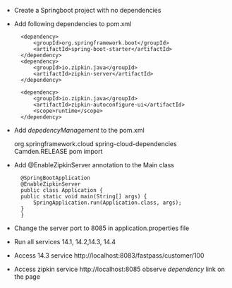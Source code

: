 * Create a Springboot project with no dependencies

* Add following dependencies to pom.xml

		<dependency>
			<groupId>org.springframework.boot</groupId>
			<artifactId>spring-boot-starter</artifactId>
		</dependency>
		<dependency>
			<groupId>io.zipkin.java</groupId>
			<artifactId>zipkin-server</artifactId>
		</dependency>

		<dependency>
			<groupId>io.zipkin.java</groupId>
			<artifactId>zipkin-autoconfigure-ui</artifactId>
			<scope>runtime</scope>
		</dependency>

* Add *depedencyManagement* to the pom.xml

	<dependencyManagement>
		<dependencies>
			<dependency>
				<groupId>org.springframework.cloud</groupId>
				<artifactId>spring-cloud-dependencies</artifactId>
				<version>Camden.RELEASE</version>
				<type>pom</type>
				<scope>import</scope>
			</dependency>
		</dependencies>
	</dependencyManagement>

* Add @EnableZipkinServer annotation to the Main class

		@SpringBootApplication
		@EnableZipkinServer
		public class Application {
		public static void main(String[] args) {
			SpringApplication.run(Application.class, args);
		}
		}


* Change the server port to 8085 in application.properties file
 
* Run all services 14.1, 14.2,14.3, 14.4

* Access 14.3 service http://localhost:8083/fastpass/customer/100

* Access zipkin service http://localhost:8085 observe *dependency* link on the page

